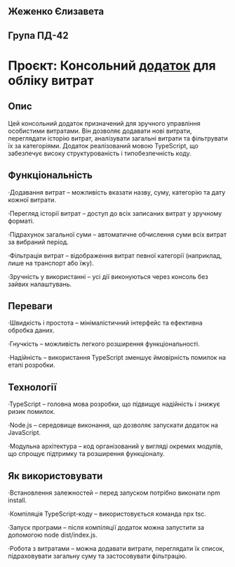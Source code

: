 ## Жеженко Єлизавета 
## Група ПД-42

# Проєкт: Консольний [додаток](https://github.com/Liza141/ZhezhenkoExpenseTrackerTS/blob/main/ZhezhenkoExpenseTrackerTS/src/app.ts) для обліку витрат 
## Опис
Цей консольний додаток призначений для зручного управління особистими витратами. Він дозволяє додавати нові витрати, переглядати історію витрат, аналізувати загальні витрати та фільтрувати їх за категоріями. Додаток реалізований мовою TypeScript, що забезпечує високу структурованість і типобезпечність коду.

## Функціональність
·Додавання витрат – можливість вказати назву, суму, категорію та дату кожної витрати.

·Перегляд історії витрат – доступ до всіх записаних витрат у зручному форматі.

·Підрахунок загальної суми – автоматичне обчислення суми всіх витрат за вибраний період.

·Фільтрація витрат – відображення витрат певної категорії (наприклад, лише на транспорт або їжу).

·Зручність у використанні – усі дії виконуються через консоль без зайвих налаштувань.

## Переваги
·Швидкість і простота – мінімалістичний інтерфейс та ефективна обробка даних.

·Гнучкість – можливість легкого розширення функціональності.

·Надійність – використання TypeScript зменшує ймовірність помилок на етапі розробки.

## Технології
·TypeScript – головна мова розробки, що підвищує надійність і знижує ризик помилок.

·Node.js – середовище виконання, що дозволяє запускати додаток на JavaScript.

·Модульна архітектура – код організований у вигляді окремих модулів, що спрощує підтримку та розширення функціоналу.

## Як використовувати
·Встановлення залежностей – перед запуском потрібно виконати npm install.

·Компіляція TypeScript-коду – використовується команда npx tsc.

·Запуск програми – після компіляції додаток можна запустити за допомогою node dist/index.js.

·Робота з витратами – можна додавати витрати, переглядати їх список, підраховувати загальну суму та застосовувати фільтрацію.


